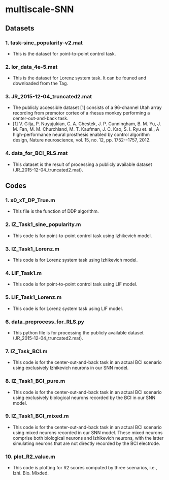 # multiscale-SNN
## Datasets
### 1. task-sine_popularity-v2.mat
- This is the dataset for point-to-point control task.

### 2. lor_data_4e-5.mat
- This is the dataset for Lorenz system task. It can be founed and downloaded from the Tag.

### 3. JR_2015-12-04_truncated2.mat
- The publicly accessible dataset [1] consists of a 96-channel Utah array recording from premotor cortex of a rhesus monkey performing a center-out-and-back task.
- [1] V. Gilja, P. Nuyujukian, C. A. Chestek, J. P. Cunningham, B. M. Yu, J. M. Fan, M. M. Churchland, M. T. Kaufman, J. C. Kao, S. I. Ryu et. al., A high-performance neural prosthesis enabled by control algorithm design, Nature neuroscience, vol. 15, no. 12, pp. 1752--1757, 2012.

### 4. data_for_BCI_RLS.mat
- This dataset is the result of processing a publicly available dataset (JR_2015-12-04_truncated2.mat).

## Codes
### 1. x0_xT_DP_True.m
- This file is the function of DDP algorithm.

### 2. IZ_Task1_sine_popularity.m
- This code is for point-to-point control task using Izhikevich model.

### 3. IZ_Task1_Lorenz.m
- This code is for Lorenz system task using Izhikevich model.

### 4. LIF_Task1.m
- This code is for point-to-point control task using LIF model.

### 5. LIF_Task1_Lorenz.m
- This code is for Lorenz system task using LIF model.

### 6. data_preprocess_for_RLS.py
- This python file is for processing the publicly available dataset (JR_2015-12-04_truncated2.mat).

### 7. IZ_Task_BCI.m
- This code is for the center-out-and-back task in an actual BCI scenario using exclusively Izhikevich neurons in our SNN model.

### 8. IZ_Task1_BCI_pure.m
- This code is for the center-out-and-back task in an actual BCI scenario using exclusively biological neurons recorded by the BCI in our SNN model.

### 9. IZ_Task1_BCI_mixed.m
- This code is for the center-out-and-back task in an actual BCI scenario using mixed neurons recorded in our SNN model. These mixed neurons comprise both biological neurons and Izhikevich neurons, with the latter simulating neurons that are not directly recorded by the BCI electrode.

### 10. plot_R2_value.m
- This code is plotting for R2 scores computed by three scenarios, i.e., Izhi. Bio. Mixded.

### 
